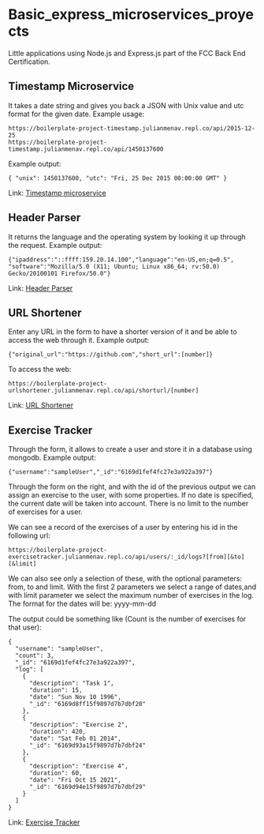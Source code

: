 # Basic_express_microservices_proyects
Little applications using Node.js and Express.js part of the FCC Back End Certification.

## Timestamp Microservice

It takes a date string and gives you back a JSON with Unix value and utc format for the given date.
Example usage:
```
https://boilerplate-project-timestamp.julianmenav.repl.co/api/2015-12-25
https://boilerplate-project-timestamp.julianmenav.repl.co/api/1450137600
```
Example output:
```
{ "unix": 1450137600, "utc": "Fri, 25 Dec 2015 00:00:00 GMT" }
```
Link: [Timestamp microservice](https://boilerplate-project-timestamp.julianmenav.repl.co/)

## Header Parser

It returns the language and the operating system by looking it up through the request.
Example output:
```
{"ipaddress":"::ffff:159.20.14.100","language":"en-US,en;q=0.5",
"software":"Mozilla/5.0 (X11; Ubuntu; Linux x86_64; rv:50.0) Gecko/20100101 Firefox/50.0"}
```
Link: [Header Parser](https://boilerplate-project-headerparser.julianmenav.repl.co/)

## URL Shortener

Enter any URL in the form to have a shorter version of it and be able to access the web through it.
Example output:
```
{"original_url":"https://github.com","short_url":[number]}
```
To access the web:
```
https://boilerplate-project-urlshortener.julianmenav.repl.co/api/shorturl/[number]
```
Link: [URL Shortener](https://boilerplate-project-urlshortener.julianmenav.repl.co/)

## Exercise Tracker

Through the form, it allows to create a user and store it in a database using mongodb.
Example output:
```
{"username":"sampleUser","_id":"6169d1fef4fc27e3a922a397"}
```
Through the form on the right, and with the id of the previous output we can assign an exercise to the user, with some properties. If no date is specified, the current date will be taken into account. There is no limit to the number of exercises for a user.

We can see a record of the exercises of a user by entering his id in the following url:
```
https://boilerplate-project-exercisetracker.julianmenav.repl.co/api/users/:_id/logs?[from][&to][&limit]
```
We can also see only a selection of these, with the optional parameters: from, to and limit. With the first 2 parameters we select a range of dates,and with limit parameter we select the maximum number of exercises in the log.
The format for the dates will be: yyyy-mm-dd

The output could be something like (Count is the number of exercises for that user):
```
{
  "username": "sampleUser",
  "count": 3,
  "_id": "6169d1fef4fc27e3a922a397",
  "log": [
    {
      "description": "Task 1",
      "duration": 15,
      "date": "Sun Nov 10 1996",
      "_id": "6169d8ff15f9897d7b7dbf20"
    },
    {
      "description": "Exercise 2",
      "duration": 420,
      "date": "Sat Feb 01 2014",
      "_id": "6169d93a15f9897d7b7dbf24"
    },
    {
      "description": "Exercise 4",
      "duration": 60,
      "date": "Fri Oct 15 2021",
      "_id": "6169d94e15f9897d7b7dbf29"
    }
  ]
}
```

Link: [Exercise Tracker](https://boilerplate-project-exercisetracker.julianmenav.repl.co/)
